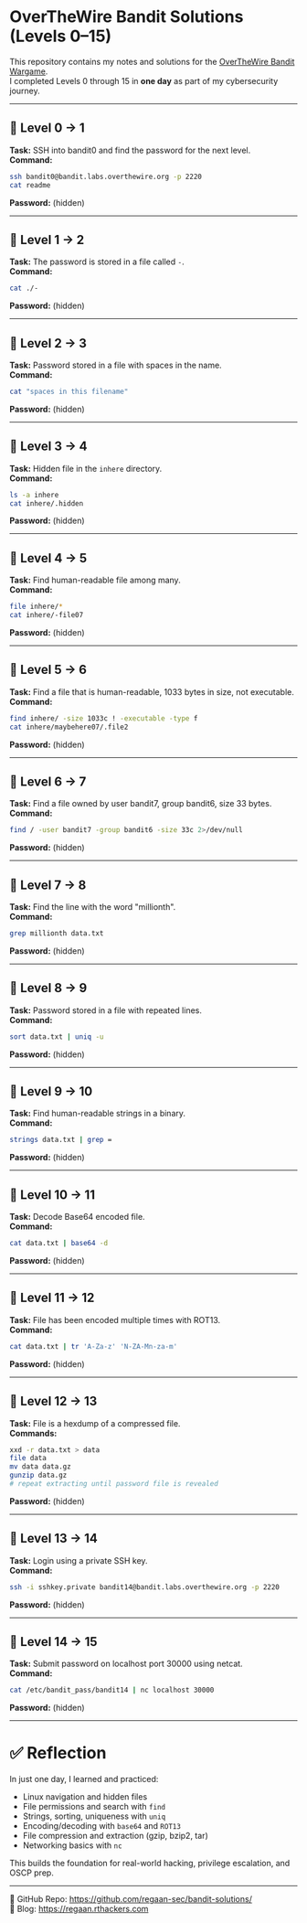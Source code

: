 
# OverTheWire Bandit Solutions (Levels 0–15)

This repository contains my notes and solutions for the [OverTheWire Bandit Wargame](https://overthewire.org/wargames/bandit/).  
I completed Levels 0 through 15 in **one day** as part of my cybersecurity journey.

---

## 📂 Level 0 → 1
**Task:** SSH into bandit0 and find the password for the next level.  
**Command:**
```bash
ssh bandit0@bandit.labs.overthewire.org -p 2220
cat readme
```
**Password:** (hidden)

---

## 📂 Level 1 → 2
**Task:** The password is stored in a file called `-`.  
**Command:**
```bash
cat ./-
```
**Password:** (hidden)

---

## 📂 Level 2 → 3
**Task:** Password stored in a file with spaces in the name.  
**Command:**
```bash
cat "spaces in this filename"
```
**Password:** (hidden)

---

## 📂 Level 3 → 4
**Task:** Hidden file in the `inhere` directory.  
**Command:**
```bash
ls -a inhere
cat inhere/.hidden
```
**Password:** (hidden)

---

## 📂 Level 4 → 5
**Task:** Find human-readable file among many.  
**Command:**
```bash
file inhere/*
cat inhere/-file07
```
**Password:** (hidden)

---

## 📂 Level 5 → 6
**Task:** Find a file that is human-readable, 1033 bytes in size, not executable.  
**Command:**
```bash
find inhere/ -size 1033c ! -executable -type f
cat inhere/maybehere07/.file2
```
**Password:** (hidden)

---

## 📂 Level 6 → 7
**Task:** Find a file owned by user bandit7, group bandit6, size 33 bytes.  
**Command:**
```bash
find / -user bandit7 -group bandit6 -size 33c 2>/dev/null
```
**Password:** (hidden)

---

## 📂 Level 7 → 8
**Task:** Find the line with the word "millionth".  
**Command:**
```bash
grep millionth data.txt
```
**Password:** (hidden)

---

## 📂 Level 8 → 9
**Task:** Password stored in a file with repeated lines.  
**Command:**
```bash
sort data.txt | uniq -u
```
**Password:** (hidden)

---

## 📂 Level 9 → 10
**Task:** Find human-readable strings in a binary.  
**Command:**
```bash
strings data.txt | grep =
```
**Password:** (hidden)

---

## 📂 Level 10 → 11
**Task:** Decode Base64 encoded file.  
**Command:**
```bash
cat data.txt | base64 -d
```
**Password:** (hidden)

---

## 📂 Level 11 → 12
**Task:** File has been encoded multiple times with ROT13.  
**Command:**
```bash
cat data.txt | tr 'A-Za-z' 'N-ZA-Mn-za-m'
```
**Password:** (hidden)

---

## 📂 Level 12 → 13
**Task:** File is a hexdump of a compressed file.  
**Commands:**
```bash
xxd -r data.txt > data
file data
mv data data.gz
gunzip data.gz
# repeat extracting until password file is revealed
```
**Password:** (hidden)

---

## 📂 Level 13 → 14
**Task:** Login using a private SSH key.  
**Command:**
```bash
ssh -i sshkey.private bandit14@bandit.labs.overthewire.org -p 2220
```
**Password:** (hidden)

---

## 📂 Level 14 → 15
**Task:** Submit password on localhost port 30000 using netcat.  
**Command:**
```bash
cat /etc/bandit_pass/bandit14 | nc localhost 30000
```
**Password:** (hidden)

---

# ✅ Reflection
In just one day, I learned and practiced:
- Linux navigation and hidden files
- File permissions and search with `find`
- Strings, sorting, uniqueness with `uniq`
- Encoding/decoding with `base64` and `ROT13`
- File compression and extraction (gzip, bzip2, tar)
- Networking basics with `nc`

This builds the foundation for real-world hacking, privilege escalation, and OSCP prep.

---

📂 GitHub Repo: https://github.com/regaan-sec/bandit-solutions/  
📝 Blog: https://regaan.rthackers.com 
